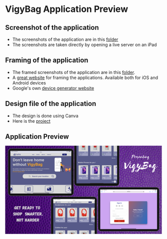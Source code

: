 # VigyBag Application Preview

## Screenshot of the application
- The screenshots of the application are in this [folder](screenshots) 
- The screenshots are taken directly by opening a live server on an iPad

## Framing of the application
- The framed screenshots of the application are in this [folder](screenshots_framed).
- A [great website](https://mockuphone.com/) for framing the applications. Available both for iOS and Android devices
- Google's own [device generator website](https://developer.android.com/distribute/marketing-tools/device-art-generator)

## Design file of the application
- The design is done using Canva
- Here is the [project](https://www.canva.com/design/DAFkf15xwDY/gZRL8cmHCp7iapZSu6kqRg/edit?utm_content=DAFkf15xwDY&utm_campaign=designshare&utm_medium=link2&utm_source=sharebutton)

## Application Preview
![VigyBag Application Preview](vigybag_app_preview.webp)


